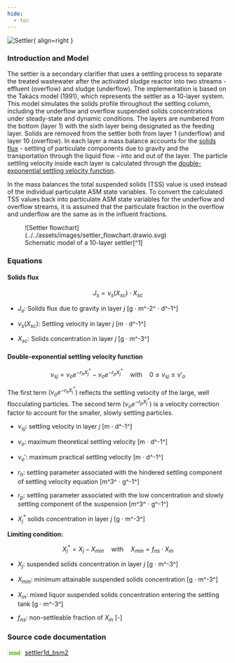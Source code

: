 ```yaml
---
hide:
  - toc
---
```


![Settler](https://gitlab.rrze.fau.de/evt/klaeffizient/bsm2-python/-/raw/doc_new2/docs/assets/.icons/bsm2python/settler.svg){ align=right }
<!-- TODO: change link to main branch before merging -->

### Introduction and Model

The settler is a secondary clarifier that uses a settling process to separate the treated wastewater after the activated sludge reactor into two streams - effluent (overflow) and sludge (underflow). The implementation is based on the Takács model (1991), which represents the settler as a 10-layer system. This model simulates the solids profile throughout the settling column, including the underflow and overflow suspended solids concentrations under steady-state and dynamic conditions. The layers are numbered from the bottom (layer 1) with the sixth layer being designated as the feeding layer. Solids are removed from the settler both from layer 1 (underflow) and layer 10 (overflow). In each layer a mass balance accounts for the [solids flux](#solids-flux) - settling of particulate components due to gravity and the transportation through the liquid flow - into and out of the layer. The particle settling velocity inside each layer is calculated through the [double-exponential settling velocity function](#double-exponential-settling-velocity-function).

In the mass balances the total suspended solids (TSS) value is used instead of the individual particulate ASM state variables. To convert the calculated TSS values back into particulate ASM state variables for the underflow and overflow streams, it is assumed that the particulate fraction in the overflow and underflow are the same as in the influent fractions.

<figure markdown="span">
  ![Settler flowchart](../../assets/images/settler_flowchart.drawio.svg)
  <figcaption markdown="1">Schematic model of a 10-layer settler[^1]</figcaption>
</figure>


### Equations

#### Solids flux

$$
J_s = \nu_s(X_{sc}) \cdot X_{sc}
$$

- $J_s$: Solids flux due to gravity in layer $j$ [g $\cdot$ m^-2^ $\cdot$ d^-1^]

- $\nu_s(X_{sc})$: Settling velocity in layer $j$ [m $\cdot$ d^-1^]

- $X_{sc}$: Solids concentration in layer $j$ [g $\cdot$ m^-3^]


#### Double-exponential settling velocity function

$$
\nu_{sj} = \nu_o e^{-r_h X_j^*} - \nu_o e^{-r_p X_j^*} \quad \text{with} \quad 0 \le \nu_{sj} \le \nu'_o
$$

The first term $(\nu_o e^{-r_h X_j^*})$ reflects the settling velocity of the large, well flocculating particles. 
The second term $(\nu_o e^{-r_p X_j^*})$ is a velocity correction factor to account for the smaller, slowly settling particles.

- $\nu_{sj}$: settling velocity in layer $j$ [m $\cdot$ d^-1^]

- $\nu_o$: maximum theoretical settling velocity [m $\cdot$ d^-1^]

- $\nu_o'$: maximum practical settling velocity [m $\cdot$ d^-1^]

- $r_h$: settling parameter associated with the hindered settling component of settling velocity equation [m^3^ $\cdot$ g^-1^]

- $r_p$: settling parameter associated with the low concentration and slowly settling component of the suspension [m^3^ $\cdot$ g^-1^]

- $X_j^*$ solids concentration in layer $j$ [g $\cdot$ m^-3^]

**Limiting condition:**

$$
X_j^* = X_j - X_{min} \quad \text{with} \quad X_{min} = f_{ns} \cdot X_{in}
$$

- $X_j$: suspended solids concentration in layer $j$ [g $\cdot$ m^-3^]

- $X_{min}$: minimum attainable suspended solids concentration [g $\cdot$ m^-3^]

- $X_{in}$: mixed liquor suspended solids concentration entering the settling tank [g $\cdot$ m^-3^]

- $f_{ns}$: non-settleable fraction of $X_{in}$ [-]


### Source code documentation

<span style=
  "color: #5cad0f;
  font-weight: bold;
  font-size: .85em;
  background-color: #5cad0f1a;
  padding: 0 .3em;
  border-radius: .1rem;
  margin-right: 0.2rem;">
mod</span> [settler1d_bsm2](/reference/bsm2_python/bsm2/settler1d_bsm2)


[^1]: [Benchmarking of Control Strategies for Wastewater Treatment Plants](https://iwaponline.com/ebooks/book-pdf/650794/wio9781780401171.pdf), chap. 4.2.4.2 Secondary clarifier
[^2]: [A dynamic model of the clarification-thickening process, Takács et al. (1991)](https://www.sciencedirect.com/science/article/pii/004313549190066Y)
